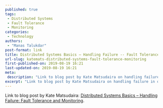 ```yaml
---
published: true
tags:
 - Distributed Systems
 - Fault Tolerance
 - Monitoring
categories:
 - Technology
authors:
 - "Manas Talukdar"
post-format: link
title: Distributed Systems Basics – Handling Failure -- Fault Tolerance and Monitoring
url-slug: katemats-distributed-systems-fault-tolerance-monitoring
first-published-on: 2019-08-19 16:21
last-updated-on: 2019-08-19 16:21
meta:
 description: "Link to blog post by Kate Matsudaira on handling failure in distributed systems using fault tolerance and monitoring."
excerpt: "Link to blog post by Kate Matsudaira on handling failure in distributed systems using fault tolerance and monitoring."
---
```


Link to blog post by Kate Matsudaira: [Distributed Systems Basics – Handling Failure: Fault Tolerance and Monitoring](http://katemats.com/distributed-systems-basics-handling-failure-fault-tolerance-and-monitoring/).
